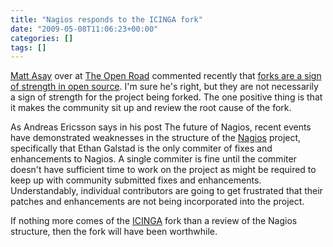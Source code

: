 ```yaml
---
title: "Nagios responds to the ICINGA fork"
date: "2009-05-08T11:06:23+00:00"
categories: []
tags: []
---
```


<a href="http://www.cnet.com/profile/Matt+Asay/">Matt Asay</a> over at <a href="http://news.cnet.com/openroad/">The Open Road</a> commented recently that <a href="http://news.cnet.com/8301-13505_3-10234275-16.html?tag=mncol;title">forks are a sign of strength in open source</a>. I'm sure he's right, but they are not necessarily a sign of strength for the project being forked. The one positive thing is that it makes the community sit up and review the root cause of the fork.

As Andreas Ericsson says in his post The future of Nagios, recent events have demonstrated weaknesses in the structure of the <a href="http://www.nagios.org/">Nagios</a> project, specifically that Ethan Galstad is the only commiter of fixes and enhancements to Nagios. A single commiter is fine until the commiter doesn't have sufficient time to work on the project as might be required to keep up with community submitted fixes and enhancements. Understandably, individual contributors are going to get frustrated that their patches and enhancements are not being incorporated into the project.

If nothing more comes of the <a href="http://www.icinga.org/">ICINGA</a> fork than a review of the Nagios structure, then the fork will have been worthwhile.
